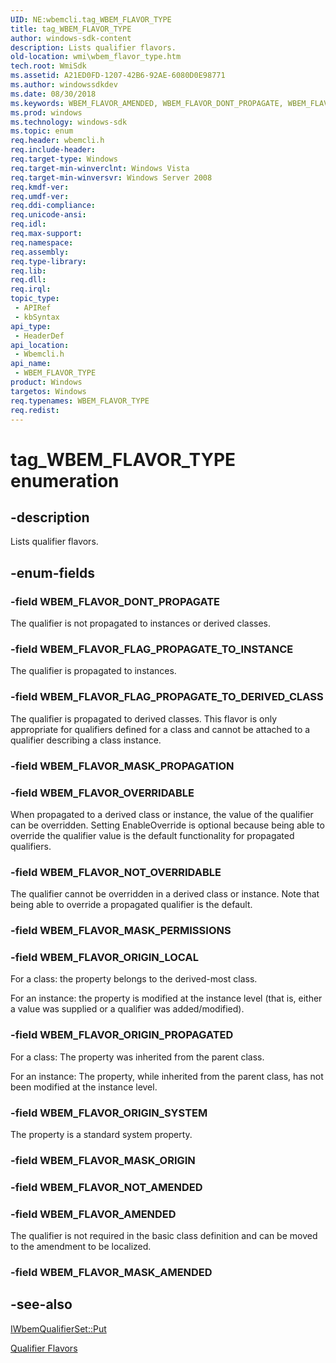```yaml
---
UID: NE:wbemcli.tag_WBEM_FLAVOR_TYPE
title: tag_WBEM_FLAVOR_TYPE
author: windows-sdk-content
description: Lists qualifier flavors.
old-location: wmi\wbem_flavor_type.htm
tech.root: WmiSdk
ms.assetid: A21ED0FD-1207-42B6-92AE-6080D0E98771
ms.author: windowssdkdev
ms.date: 08/30/2018
ms.keywords: WBEM_FLAVOR_AMENDED, WBEM_FLAVOR_DONT_PROPAGATE, WBEM_FLAVOR_FLAG_PROPAGATE_TO_DERIVED_CLASS, WBEM_FLAVOR_FLAG_PROPAGATE_TO_INSTANCE, WBEM_FLAVOR_MASK_AMENDED, WBEM_FLAVOR_MASK_ORIGIN, WBEM_FLAVOR_MASK_PERMISSIONS, WBEM_FLAVOR_MASK_PROPAGATION, WBEM_FLAVOR_NOT_AMENDED, WBEM_FLAVOR_NOT_OVERRIDABLE, WBEM_FLAVOR_ORIGIN_LOCAL, WBEM_FLAVOR_ORIGIN_PROPAGATED, WBEM_FLAVOR_ORIGIN_SYSTEM, WBEM_FLAVOR_OVERRIDABLE, WBEM_FLAVOR_TYPE, WBEM_FLAVOR_TYPE enumeration [Windows Management Instrumentation], tag_WBEM_FLAVOR_TYPE, wbemcli/WBEM_FLAVOR_AMENDED, wbemcli/WBEM_FLAVOR_DONT_PROPAGATE, wbemcli/WBEM_FLAVOR_FLAG_PROPAGATE_TO_DERIVED_CLASS, wbemcli/WBEM_FLAVOR_FLAG_PROPAGATE_TO_INSTANCE, wbemcli/WBEM_FLAVOR_MASK_AMENDED, wbemcli/WBEM_FLAVOR_MASK_ORIGIN, wbemcli/WBEM_FLAVOR_MASK_PERMISSIONS, wbemcli/WBEM_FLAVOR_MASK_PROPAGATION, wbemcli/WBEM_FLAVOR_NOT_AMENDED, wbemcli/WBEM_FLAVOR_NOT_OVERRIDABLE, wbemcli/WBEM_FLAVOR_ORIGIN_LOCAL, wbemcli/WBEM_FLAVOR_ORIGIN_PROPAGATED, wbemcli/WBEM_FLAVOR_ORIGIN_SYSTEM, wbemcli/WBEM_FLAVOR_OVERRIDABLE, wbemcli/WBEM_FLAVOR_TYPE, wmi.wbem_flavor_type
ms.prod: windows
ms.technology: windows-sdk
ms.topic: enum
req.header: wbemcli.h
req.include-header: 
req.target-type: Windows
req.target-min-winverclnt: Windows Vista
req.target-min-winversvr: Windows Server 2008
req.kmdf-ver: 
req.umdf-ver: 
req.ddi-compliance: 
req.unicode-ansi: 
req.idl: 
req.max-support: 
req.namespace: 
req.assembly: 
req.type-library: 
req.lib: 
req.dll: 
req.irql: 
topic_type:
 - APIRef
 - kbSyntax
api_type:
 - HeaderDef
api_location:
 - Wbemcli.h
api_name:
 - WBEM_FLAVOR_TYPE
product: Windows
targetos: Windows
req.typenames: WBEM_FLAVOR_TYPE
req.redist: 
---
```


# tag_WBEM_FLAVOR_TYPE enumeration


## -description


Lists qualifier flavors.


## -enum-fields




### -field WBEM_FLAVOR_DONT_PROPAGATE

The qualifier is not propagated to instances or derived classes.


### -field WBEM_FLAVOR_FLAG_PROPAGATE_TO_INSTANCE

The qualifier is propagated to instances.


### -field WBEM_FLAVOR_FLAG_PROPAGATE_TO_DERIVED_CLASS

The qualifier is propagated to derived classes. This flavor is only appropriate for qualifiers defined for a class and cannot be attached to a qualifier describing a class instance.


### -field WBEM_FLAVOR_MASK_PROPAGATION


### -field WBEM_FLAVOR_OVERRIDABLE

When propagated to a derived class or instance, the value of the qualifier can be overridden. Setting EnableOverride is optional because being able to override the qualifier value is the default functionality for propagated qualifiers.


### -field WBEM_FLAVOR_NOT_OVERRIDABLE

The qualifier cannot be overridden in a derived class or instance. Note that being able to override a propagated qualifier is the default.


### -field WBEM_FLAVOR_MASK_PERMISSIONS


### -field WBEM_FLAVOR_ORIGIN_LOCAL

For a class: the property belongs to the derived-most class.

For an instance: the property is modified at the instance level (that is, either a value was supplied or a qualifier was added/modified).


### -field WBEM_FLAVOR_ORIGIN_PROPAGATED

For a class: The property was inherited from the parent class.

For an instance: The property, while inherited from the parent class, has not been modified at the instance level.


### -field WBEM_FLAVOR_ORIGIN_SYSTEM

The property is a standard system property.


### -field WBEM_FLAVOR_MASK_ORIGIN


### -field WBEM_FLAVOR_NOT_AMENDED


### -field WBEM_FLAVOR_AMENDED

The qualifier is not required in the basic class definition and can be moved to the amendment to be localized.


### -field WBEM_FLAVOR_MASK_AMENDED


## -see-also




<a href="https://msdn.microsoft.com/ad602440-dc19-45cf-bf10-a30f514e00bb">IWbemQualifierSet::Put</a>



<a href="https://msdn.microsoft.com/6a0769ac-e16c-45e1-92b6-26e4969bf23d">Qualifier Flavors</a>
 

 

